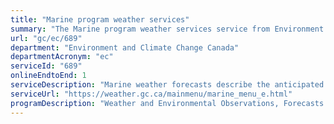 ```yaml
---
title: "Marine program weather services"
summary: "The Marine program weather services service from Environment and Climate Change Canada is available end-to-end online, according to the GC Service Inventory."
url: "gc/ec/689"
department: "Environment and Climate Change Canada"
departmentAcronym: "ec"
serviceId: "689"
onlineEndtoEnd: 1
serviceDescription: "Marine weather forecasts describe the anticipated weather conditions in Canadian marine environments for the next five-day period. To supplement the marine weather forecasts bulletins, an additional product is also provided: the technical synopsis, which give an overview of major weather systems affecting the area. The Marine Warning Program is intended to provide an effective warning service to alert mariners to particularly hazardous marine meteorological conditions that may pose a hazard to marine operations. This Advisory and Information Service is not a transactional e-service. It is information available instantly in a self-service manner and available online (Website and WeatherCAN application) or via Weather Radio, Automated Telephone Services (recorded information line), the Canadian Coast Guard (CCG) marine radio, Really Simple Syndication (RSS), NAVTEX, or Inmarsat-C: it does not require a user's account nor an application. A total of 68,583 marine weather bulletins (weather forecast and technical synopsis bulletins) and 848 gale warnings were issued in 2019-20."
serviceUrl: "https://weather.gc.ca/mainmenu/marine_menu_e.html"
programDescription: "Weather and Environmental Observations, Forecasts and Warnings"
---
```

